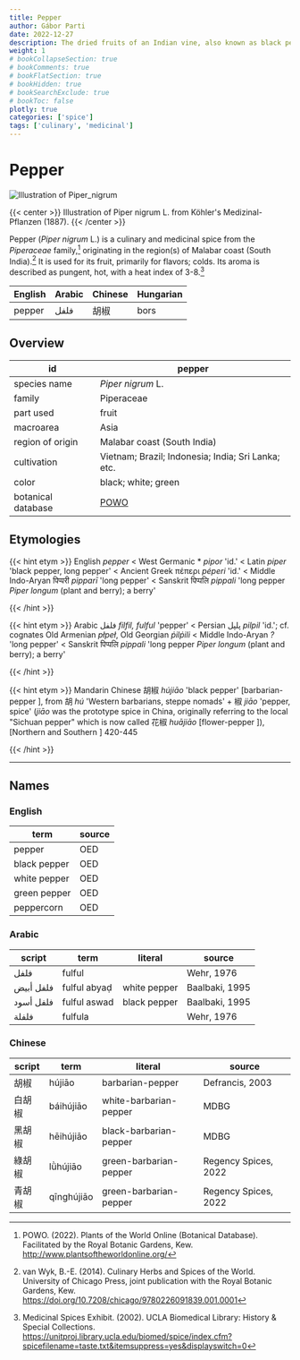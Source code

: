 ```yaml
---
title: Pepper
author: Gábor Parti
date: 2022-12-27
description: The dried fruits of an Indian vine, also known as black pepper.
weight: 1
# bookCollapseSection: true
# bookComments: true
# bookFlatSection: true
# bookHidden: true
# bookSearchExclude: true
# bookToc: false
plotly: true
categories: ['spice']
tags: ['culinary', 'medicinal']
---
```


# Pepper

![Illustration of Piper_nigrum](/images/kohler/pepper.png)

{{< center >}}
Illustration of Piper nigrum L. from Köhler's Medizinal-Pflanzen (1887).
{{< /center >}}

Pepper (*Piper nigrum* L.) is a culinary and medicinal spice from the *Piperaceae* family,[^powo] originating in the region(s) of Malabar coast (South India).[^van_wyk_culinary_2014] It is used for its fruit, primarily for flavors; colds. Its aroma is described as pungent, hot, with a heat index of 3-8.[^ucla_medicinal_2002]

|English|Arabic|Chinese|Hungarian|
|-------|------|-------|---------|
| pepper| فلفل |   胡椒  |   bors  |

## Overview

|        id        |                       pepper                      |
|------------------|---------------------------------------------------|
|   species name   |                 *Piper nigrum* L.                 |
|      family      |                     Piperaceae                    |
|     part used    |                       fruit                       |
|     macroarea    |                        Asia                       |
| region of origin |            Malabar coast (South India)            |
|    cultivation   | Vietnam; Brazil; Indonesia; India; Sri Lanka; etc.|
|       color      |                black; white; green                |
|botanical database|[POWO](https://powo.science.kew.org/taxon/682369-1)|

## Etymologies

{{< hint etym >}}
English *pepper* < West Germanic * *pipor* 'id.' < Latin *piper* 'black pepper, long pepper' < Ancient Greek πέπερι *péperi* 'id.' < Middle Indo-Aryan पिप्परी *pipparī* 'long pepper' < Sanskrit पिप्पलि *pippali* 'long pepper *Piper longum* (plant and berry); a berry'



{{< /hint >}}

{{< hint etym >}}
Arabic فلفل *filfil, fulful* 'pepper' < Persian پلپل *pilpil* 'id.'; cf. cognates Old Armenian *płpeł*, Old Georgian *ṗilṗili* < Middle Indo-Aryan *?* 'long pepper' < Sanskrit पिप्पलि *pippali* 'long pepper *Piper longum* (plant and berry); a berry'



{{< /hint >}}

{{< hint etym >}}
Mandarin Chinese 胡椒 *hú​jiāo* 'black pepper' [barbarian-pepper ], from 胡 *hú​* 'Western barbarians, steppe nomads' + 椒 *jiāo* 'pepper, spice' (*jiāo* was the prototype spice in China, originally referring to the local "Sichuan pepper" which is now called 花椒 *huājiāo* [flower-pepper ]), [Northern and Southern ] 420-445



{{< /hint >}}

***

## Names

### English

|    term    |source|
|------------|------|
|   pepper   |  OED |
|black pepper|  OED |
|white pepper|  OED |
|green pepper|  OED |
| peppercorn |  OED |

### Arabic

|  script |    term    |   literal  |    source    |
|---------|------------|------------|--------------|
|   فلفل  |   fulful   |            |  Wehr, 1976  |
|فلفل أبيض|fulful abyaḍ|white pepper|Baalbaki, 1995|
|فلفل أسود|fulful aswad|black pepper|Baalbaki, 1995|
|  فلفلة  |   fulfula  |            |  Wehr, 1976  |

### Chinese

|script|   term   |        literal       |       source       |
|------|----------|----------------------|--------------------|
|  胡椒  |  hújiāo  |   barbarian-pepper   |   Defrancis, 2003  |
|  白胡椒 | báihújiāo|white-barbarian-pepper|        MDBG        |
|  黑胡椒 | hēihújiāo|black-barbarian-pepper|        MDBG        |
|  綠胡椒 | lǜhújiāo |green-barbarian-pepper|Regency Spices, 2022|
|  青胡椒 |qīnghújiāo|green-barbarian-pepper|Regency Spices, 2022|

[^powo]: POWO. (2022). Plants of the World Online (Botanical Database). Facilitated by the Royal Botanic Gardens, Kew. http://www.plantsoftheworldonline.org/
[^van_wyk_culinary_2014]: van Wyk, B.-E. (2014). Culinary Herbs and Spices of the World. University of Chicago Press, joint publication with the Royal Botanic Gardens, Kew. https://doi.org/10.7208/chicago/9780226091839.001.0001
[^ucla_medicinal_2002]: Medicinal Spices Exhibit. (2002). UCLA Biomedical Library: History & Special Collections. https://unitproj.library.ucla.edu/biomed/spice/index.cfm?spicefilename=taste.txt&itemsuppress=yes&displayswitch=0

